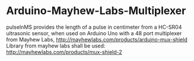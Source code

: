 # Arduino-Mayhew-Labs-Multiplexer
pulseInMS provides the length of a pulse in centimeter from a HC-SR04 ultrasonic sensor, when used on Arduino Uno with a 48 port multiplexer from Mayhew Labs, http://mayhewlabs.com/products/arduino-mux-shield Library from mayhew labs shall be used: http://mayhewlabs.com/products/mux-shield-2
